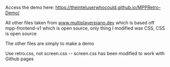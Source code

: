 Access the demo here: https://theinteluserwhocould.github.io/MPPRetro-Demo/

All other files taken from www.multiplayerpiano.dev which is based off mpp-frontend-v1 which is open source, only thing I modified was CSS, CSS is open source

The other files are simply to make a demo

Use retro.css, not screen.css -- screen.css has been modified to work with Github pages

